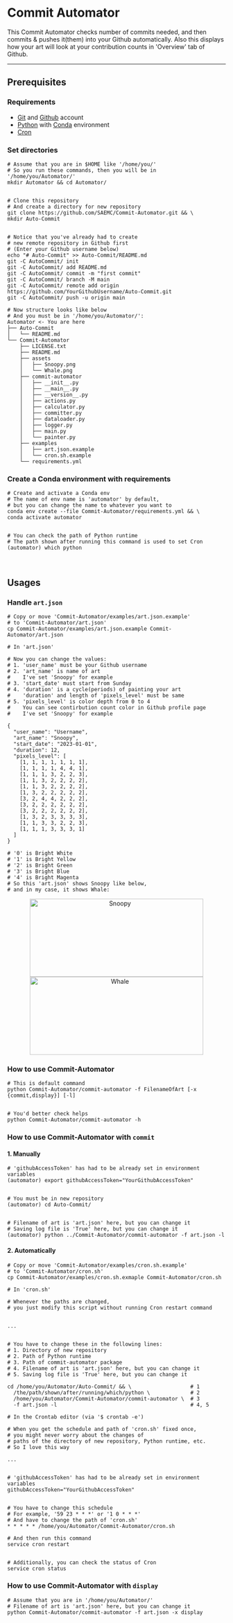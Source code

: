 # Commit Automator

This Commit Automator checks number of commits needed, and then commits & pushes it(them) into your Github automatically. Also this displays how your art will look at your contribution counts in 'Overview' tab of Github.

---

## Prerequisites

### Requirements

- [Git](https://git-scm.com/) and [Github](https://github.com/) account
- [Python](https://www.python.org/) with [Conda](https://docs.conda.io/en/latest/) environment
- [Cron](https://man7.org/linux/man-pages/man5/crontab.5.html)

### Set directories

```shell
# Assume that you are in $HOME like '/home/you/'
# So you run these commands, then you will be in '/home/you/Automator/'
mkdir Automator && cd Automator/


# Clone this repository
# And create a directory for new repository
git clone https://github.com/SAEMC/Commit-Automator.git && \
mkdir Auto-Commit


# Notice that you've already had to create
# new remote repository in Github first
# (Enter your Github username below)
echo "# Auto-Commit" >> Auto-Commit/README.md
git -C AutoCommit/ init
git -C AutoCommit/ add README.md
git -C AutoCommit/ commit -m "first commit"
git -C AutoCommit/ branch -M main
git -C AutoCommit/ remote add origin https://github.com/YourGithubUsername/Auto-Commit.git
git -C AutoCommit/ push -u origin main
```

```
# Now structure looks like below
# And you must be in '/home/you/Automator/':
Automator <- You are here
├── Auto-Commit
│   └── README.md
└── Commit-Automator
    ├── LICENSE.txt
    ├── README.md
    ├── assets
    │   ├── Snoopy.png
    │   └── Whale.png
    ├── commit-automator
    │   ├── __init__.py
    │   ├── __main__.py
    │   ├── __version__.py
    │   ├── actions.py
    │   ├── calculator.py
    │   ├── committer.py
    │   ├── dataloader.py
    │   ├── logger.py
    │   ├── main.py
    │   └── painter.py
    ├── examples
    │   ├── art.json.example
    │   └── cron.sh.example
    └── requirements.yml
```

### Create a Conda environment with requirements

```shell
# Create and activate a Conda env
# The name of env name is 'automator' by default,
# but you can change the name to whatever you want to
conda env create --file Commit-Automator/requirements.yml && \
conda activate automator


# You can check the path of Python runtime
# The path shown after running this command is used to set Cron
(automator) which python
```

<br/>

## Usages

### Handle `art.json`

```shell
# Copy or move 'Commit-Automator/examples/art.json.example'
# to 'Commit-Automator/art.json'
cp Commit-Automator/examples/art.json.example Commit-Automator/art.json
```

```
# In 'art.json'

# Now you can change the values:
# 1. 'user_name' must be your Github username
# 2. 'art_name' is name of art
#    I've set 'Snoopy' for example
# 3. 'start_date' must start from Sunday
# 4. 'duration' is a cycle(periods) of painting your art
#    'duration' and length of 'pixels_level' must be same
# 5. 'pixels_level' is color depth from 0 to 4
#    You can see contirbution count color in Github profile page
#    I've set 'Snoopy' for example

{
  "user_name": "Username",
  "art_name": "Snoopy",
  "start_date": "2023-01-01",
  "duration": 12,
  "pixels_level": [
    [1, 1, 1, 1, 1, 1, 1],
    [1, 1, 1, 1, 4, 4, 1],
    [1, 1, 1, 3, 2, 2, 3],
    [1, 1, 3, 2, 2, 2, 2],
    [1, 1, 3, 2, 2, 2, 2],
    [1, 3, 2, 2, 2, 2, 2],
    [3, 2, 4, 4, 2, 2, 2],
    [3, 2, 2, 2, 2, 2, 2],
    [3, 2, 2, 2, 2, 2, 2],
    [1, 3, 2, 3, 3, 3, 3],
    [1, 1, 3, 3, 2, 2, 3],
    [1, 1, 1, 3, 3, 3, 1]
  ]
}

# '0' is Bright White
# '1' is Bright Yellow
# '2' is Bright Green
# '3' is Bright Blue
# '4' is Bright Magenta
# So this 'art.json' shows Snoopy like below,
# and in my case, it shows Whale:
```

<p align="center">
  <img src="./assets/Snoopy.png" alt="Snoopy" width="400" height="180">
  <img src="./assets/Whale.png" alt="Whale" width="400" height="180">
</p>

### How to use Commit-Automator

```shell
# This is default command
python Commit-Automator/commit-automator -f FilenameOfArt [-x {commit,display}] [-l]


# You'd better check helps
python Commit-Automator/commit-automator -h
```

### How to use Commit-Automator with `commit`

#### 1. Manually

```shell
# 'githubAccessToken' has had to be already set in environment variables
(automator) export githubAccessToken="YourGithubAccessToken"


# You must be in new repository
(automator) cd Auto-Commit/


# Filename of art is 'art.json' here, but you can change it
# Saving log file is 'True' here, but you can change it
(automator) python ../Commit-Automator/commit-automator -f art.json -l
```

#### 2. Automatically

```shell
# Copy or move 'Commit-Automator/examples/cron.sh.example'
# to 'Commit-Automator/cron.sh'
cp Commit-Automator/examples/cron.sh.exmaple Commit-Automator/cron.sh
```

```shell
# In 'cron.sh'

# Whenever the paths are changed,
# you just modify this script without running Cron restart command


...


# You have to change these in the following lines:
# 1. Directory of new repository
# 2. Path of Python runtime
# 3. Path of commit-automator package
# 4. Filename of art is 'art.json' here, but you can change it
# 5. Saving log file is 'True' here, but you can change it

cd /home/you/Automator/Auto-Commit/ && \                   # 1
  /the/path/shown/after/running/which/python \             # 2
  /home/you/Automator/Commit-Automator/commit-automator \  # 3
  -f art.json -l                                           # 4, 5
```

```
# In the Crontab editor (via '$ crontab -e')

# When you get the schedule and path of 'cron.sh' fixed once,
# you might never worry about the changes of
# paths of the directory of new repository, Python runtime, etc.
# So I love this way

...


# 'githubAccessToken' has had to be already set in environment variables
githubAccessToken="YourGithubAccessToken"


# You have to change this schedule
# For example, '59 23 * * *' or '1 0 * * *'
# And have to change the path of 'cron.sh'
* * * * * /home/you/Automator/Commit-Automator/cron.sh
```

```shell
# And then run this command
service cron restart


# Additionally, you can check the status of Cron
service cron status
```

### How to use Commit-Automator with `display`

```shell
# Assume that you are in '/home/you/Automator/'
# Filename of art is 'art.json' here, but you can change it
python Commit-Automator/commit-automator -f art.json -x display
```
